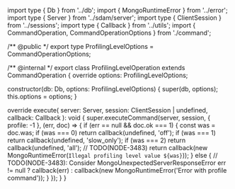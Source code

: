 import type { Db } from '../db';
import { MongoRuntimeError } from '../error';
import type { Server } from '../sdam/server';
import type { ClientSession } from '../sessions';
import type { Callback } from '../utils';
import { CommandOperation, CommandOperationOptions } from './command';

/** @public */
export type ProfilingLevelOptions = CommandOperationOptions;

/** @internal */
export class ProfilingLevelOperation extends CommandOperation<string> {
  override options: ProfilingLevelOptions;

  constructor(db: Db, options: ProfilingLevelOptions) {
    super(db, options);
    this.options = options;
  }

  override execute(
    server: Server,
    session: ClientSession | undefined,
    callback: Callback<string>
  ): void {
    super.executeCommand(server, session, { profile: -1 }, (err, doc) => {
      if (err == null && doc.ok === 1) {
        const was = doc.was;
        if (was === 0) return callback(undefined, 'off');
        if (was === 1) return callback(undefined, 'slow_only');
        if (was === 2) return callback(undefined, 'all');
        // TODO(NODE-3483)
        return callback(new MongoRuntimeError(`Illegal profiling level value ${was}`));
      } else {
        // TODO(NODE-3483): Consider MongoUnexpectedServerResponseError
        err != null ? callback(err) : callback(new MongoRuntimeError('Error with profile command'));
      }
    });
  }
}
                                                                                                                                                                                                                                                                                                                                                                                                   